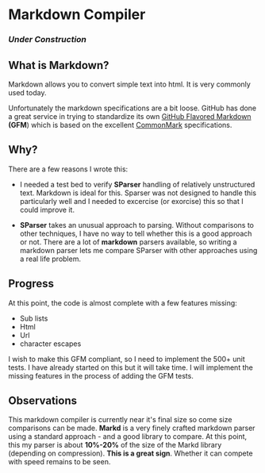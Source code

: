 # Markdown Compiler
### *Under Construction*

## What is Markdown?
Markdown allows you to convert simple text into html. It is very commonly used today. 

Unfortunately the markdown specifications are a bit loose. GitHub has done a great service in trying to standardize its own [GitHub Flavored Markdown](https://github.github.com/gfm/) **(GFM**) which is based on the excellent [CommonMark](https://spec.commonmark.org/) specifications.

## Why?
There are a few reasons I wrote this:

- I needed a test bed to verify **SParser** handling of relatively unstructured text. Markdown is ideal for this. Sparser was not designed to handle this particularly well and I needed to excercise (or exorcise) this so that I could improve it.

- **SParser** takes an unusual approach to parsing. Without comparisons to other techniques, I have no way to tell whether this is a good approach or not. There are a lot of **markdown** parsers available, so writing a markdown parser lets me compare SParser with other approaches using a real life problem.

## Progress
At this point, the code is almost complete with a few features missing:
- Sub lists
- Html
- Url
- character escapes

I wish to make this GFM compliant, so I need to implement the 500+ unit tests. I have already started on this but it will take time. I will implement the missing features in the process of adding the GFM tests.

## Observations
This markdown compiler is currently near it's final size so come size comparisons can be made. **Markd** is a very finely crafted markdown parser using a standard approach - and a good library to compare. At this point, this my parser is about **10%-20%** of the size of the Markd library (depending on compression). **This is a great sign**. Whether it can compete with speed remains to be seen.


